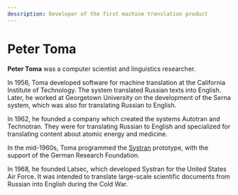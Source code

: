 ```yaml
---
description: Developer of the first machine translation product
---
```

# Peter Toma
**Peter Toma** was a computer scientist and linguistics researcher. 

In 1956, Toma developed software for machine translation at the California Institute of Technology. 
The system translated Russian texts into English. Later, he worked at Georgetown University on the 
development of the Serna system, which was also for translating Russian to English. 

In 1962, he founded a company which created the systems Autotran and Technotran. 
They were for translating Russian to English and specialized for translating content about atomic energy and medicine.  

In the mid-1960s, Toma programmed the [Systran](/business/companies.md#systran) prototype, with the support of the German Research Foundation. 

In 1968, he founded Latsec, which developed Systran for the United States Air Force.
It was intended to translate large-scale scientific documents from Russian into English during the Cold War. 


